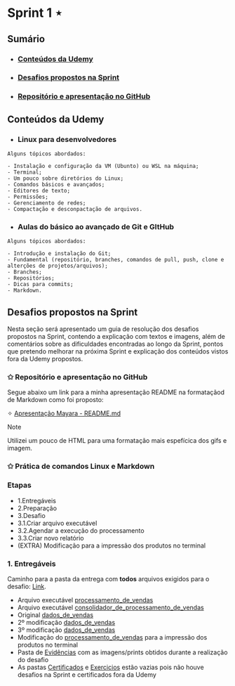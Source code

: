 # Sprint 1 ⋆
## Sumário
- ### [Conteúdos da Udemy](https://github.com/mayaramog/compassUOLmayara/blob/44e064a63f7c4eb1a8efa206b937e3c0dda94041/Sprint1/README.md#L4)
- ### [Desafios propostos na Sprint](https://github.com/mayaramog/compassUOLmayara/blob/44e064a63f7c4eb1a8efa206b937e3c0dda94041/Sprint1/README.md#L32)
- ### [Repositório e apresentação no GitHub](https://github.com/mayaramog/compassUOLmayara/blob/44e064a63f7c4eb1a8efa206b937e3c0dda94041/Sprint1/README.md#L37)

## Conteúdos da Udemy
 - ### Linux para desenvolvedores
 ````
Alguns tópicos abordados:

- Instalação e configuração da VM (Ubunto) ou WSL na máquina;
- Terminal;
- Um pouco sobre diretórios do Linux;
- Comandos básicos e avançados;
- Editores de texto;
- Permissões;
- Gerenciamento de redes;
- Compactação e desconpactação de arquivos.
 ````

 - ### Aulas do básico ao avançado de Git e GItHub
 ```
Alguns tópicos abordados:

- Introdução e instalação do Git;
- Fundamental (repositório, branches, comandos de pull, push, clone e alterções de projetos/arquivos);
- Branches;
- Repositórios;
- Dicas para commits;
- Markdown.
 ```

## Desafios propostos na Sprint
Nesta seção será apresentado um guia de resolução dos desafios propostos na Sprint, contendo a explicação com textos e imagens, além de comentários sobre as dificuldades encontradas ao longo da Sprint, pontos que pretendo melhorar na próxima Sprint e explicação dos conteúdos vistos fora da Udemy propostos.

### ✩ Repositório e apresentação no GitHub
Segue abaixo um link para a minha apresentação README na formataçãod de Markdown como foi proposto:

<div>

✧ [Apresentação Mayara - README.md](/workspaces/compassUOLmayara/README.md) 
</div>

> [!NOTE]
> Utilizei um pouco de HTML para uma formatação mais espefícica dos gifs e imagem.

### ✩ Prática de comandos Linux e Markdown
### Etapas
- 1.Entregáveis
- 2.Preparação
- 3.Desafio
- 3.1.Criar arquivo executável
- 3.2.Agendar a execução do processamento
- 3.3.Criar novo relatório
- (EXTRA) Modificação para a impressão dos produtos no terminal 

### 1. Entregáveis

Caminho para a pasta da entrega com **todos** arquivos exigidos para o desafio: [Link](/workspaces/compassUOLmayara/Sprint1/Desafio).

- Arquivo executável [processamento_de_vendas](/workspaces/compassUOLmayara/Sprint1/Desafio/ecommerce/ecommerce/processamento_de_vendas.sh)
- Arquivo executável [consolidador_de_processamento_de_vendas](/workspaces/compassUOLmayara/Sprint1/Desafio/ecommerce/ecommerce/consolidador_de_processamento_de_vendas.sh)
- Original [dados_de_vendas](/workspaces/compassUOLmayara/Sprint1/Desafio/ecommerce/ecommerce/dados_de_vendas.csv)
- 2º modificação [dados_de_vendas](Sprint1/Desafio/dados_de_vendas_2º_modificacao.csv)
- 3º modificação [dados_de_vendas]()
- Modificação do [processamento_de_vendas]() para a impressão dos produtos no terminal
- Pasta de [Evidências]() com as imagens/prints obtidos durante a realização do desafio
- As pastas [Certificados](Sprint1/Certificados) e [Exercicios](/workspaces/compassUOLmayara/Sprint1/Exercicios) estão vazias pois não houve desafios na Sprint e certificados fora da Udemy